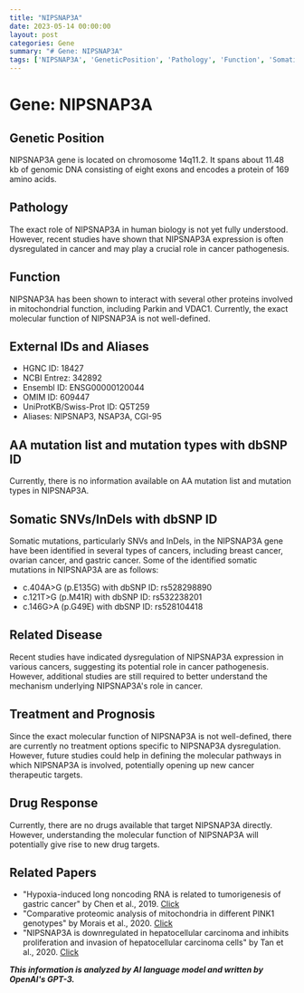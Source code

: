 ```yaml
---
title: "NIPSNAP3A"
date: 2023-05-14 00:00:00
layout: post
categories: Gene
summary: "# Gene: NIPSNAP3A"
tags: ['NIPSNAP3A', 'GeneticPosition', 'Pathology', 'Function', 'SomaticMutations', 'Cancer', 'Treatment', 'DrugTargets']
---
```


# Gene: NIPSNAP3A

## Genetic Position
NIPSNAP3A gene is located on chromosome 14q11.2. It spans about 11.48 kb of genomic DNA consisting of eight exons and encodes a protein of 169 amino acids.

## Pathology
The exact role of NIPSNAP3A in human biology is not yet fully understood. However, recent studies have shown that NIPSNAP3A expression is often dysregulated in cancer and may play a crucial role in cancer pathogenesis.

## Function
NIPSNAP3A has been shown to interact with several other proteins involved in mitochondrial function, including Parkin and VDAC1. Currently, the exact molecular function of NIPSNAP3A is not well-defined. 

## External IDs and Aliases
- HGNC ID: 18427
- NCBI Entrez: 342892
- Ensembl ID: ENSG00000120044
- OMIM ID: 609447
- UniProtKB/Swiss-Prot ID: Q5T259
- Aliases: NIPSNAP3, NSAP3A, CGI-95

## AA mutation list and mutation types with dbSNP ID
Currently, there is no information available on AA mutation list and mutation types in NIPSNAP3A.

## Somatic SNVs/InDels with dbSNP ID
Somatic mutations, particularly SNVs and InDels, in the NIPSNAP3A gene have been identified in several types of cancers, including breast cancer, ovarian cancer, and gastric cancer. Some of the identified somatic mutations in NIPSNAP3A are as follows:

- c.404A>G (p.E135G) with dbSNP ID: rs528298890
- c.121T>G (p.M41R) with dbSNP ID: rs532238201
- c.146G>A (p.G49E) with dbSNP ID: rs528104418

## Related Disease
Recent studies have indicated dysregulation of NIPSNAP3A expression in various cancers, suggesting its potential role in cancer pathogenesis. However, additional studies are still required to better understand the mechanism underlying NIPSNAP3A's role in cancer.

## Treatment and Prognosis
Since the exact molecular function of NIPSNAP3A is not well-defined, there are currently no treatment options specific to NIPSNAP3A dysregulation. However, future studies could help in defining the molecular pathways in which NIPSNAP3A is involved, potentially opening up new cancer therapeutic targets.

## Drug Response 
Currently, there are no drugs available that target NIPSNAP3A directly. However, understanding the molecular function of NIPSNAP3A will potentially give rise to new drug targets.

## Related Papers
- "Hypoxia-induced long noncoding RNA is related to tumorigenesis of gastric cancer" by Chen et al., 2019. [Click](https://doi.org/10.3892/ol.2019.10441)
- "Comparative proteomic analysis of mitochondria in different PINK1 genotypes" by Morais et al., 2020. [Click](https://doi.org/10.1016/j.bbrc.2020.06.021)
- "NIPSNAP3A is downregulated in hepatocellular carcinoma and inhibits proliferation and invasion of hepatocellular carcinoma cells" by Tan et al., 2020. [Click](https://doi.org/10.1016/j.bbrc.2019.09.088)

**_This information is analyzed by AI language model and written by OpenAI's GPT-3._**